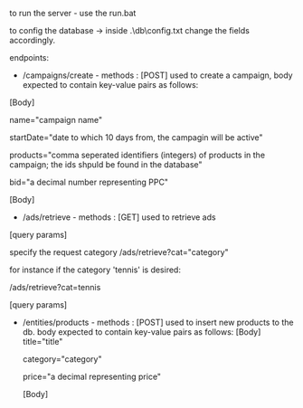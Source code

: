 to run the server - use the run.bat

to config the database -> inside .\db\config.txt change the fields accordingly.

endpoints:
* /campaigns/create - methods : [POST] 
used to create a campaign, body expected to contain key-value pairs as follows:

[Body]
  
  name="campaign name"
  
  startDate="date to which 10 days from, the campagin will be active"
  
  products="comma seperated identifiers (integers) of products in the campaign; the ids shpuld be found in the database"
  
  bid="a decimal number representing PPC"
  
[Body]
  
* /ads/retrieve - methods : [GET]
 used to retrieve ads 
 
 [query params]
 
  specify the request category /ads/retrieve?cat="category"
  
  for instance if the category 'tennis' is desired:
  
  /ads/retrieve?cat=tennis
  
  [query params]
  
* /entities/products - methods : [POST]
  used to insert new products to the db. body expected to contain key-value pairs as follows:
  [Body]
    title="title"
    
    category="category"
    
    price="a decimal representing price"
    
  [Body]
    
<!--     
 * /entities/campaign - methods : [GET]
  used to retrieve campaign details from the db.
  <Body>
    title=<title>
    category=<category>
    price=<a decimal representing price>
  </Body> -->
    
  
  
  
  
 
  
 
 
